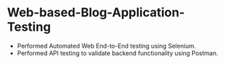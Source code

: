 # Web-based-Blog-Application-Testing
- Performed Automated Web End-to-End testing using Selenium.
- Performed API testing to validate backend functionality using Postman.
